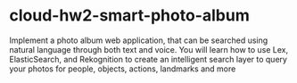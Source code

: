 # cloud-hw2-smart-photo-album

Implement a photo album web application, that can be searched using natural language 
through both text and voice. You will learn how to use Lex, ElasticSearch, and 
Rekognition to create an intelligent search layer to query your photos for people, 
objects, actions, landmarks and more
